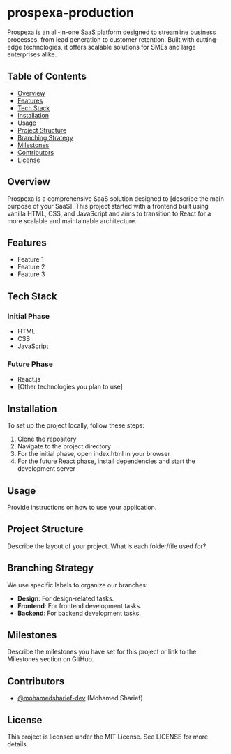 # prospexa-production
Prospexa is an all-in-one SaaS platform designed to streamline business processes, from lead generation to customer retention. Built with cutting-edge technologies, it offers scalable solutions for SMEs and large enterprises alike.
<!DOCTYPE html>
<html lang="en">
<head>
  <meta charset="UTF-8">
</head>
<body>

  <h2>Table of Contents</h2>
  <ul>
    <li><a href="#overview">Overview</a></li>
    <li><a href="#features">Features</a></li>
    <li><a href="#tech-stack">Tech Stack</a></li>
    <li><a href="#installation">Installation</a></li>
    <li><a href="#usage">Usage</a></li>
    <li><a href="#project-structure">Project Structure</a></li>
    <li><a href="#branching-strategy">Branching Strategy</a></li>
    <li><a href="#milestones">Milestones</a></li>
    <li><a href="#contributors">Contributors</a></li>
    <li><a href="#license">License</a></li>
  </ul>

  <h2 id="overview">Overview</h2>
  <p>Prospexa is a comprehensive SaaS solution designed to [describe the main purpose of your SaaS]. This project started with a frontend built using vanilla HTML, CSS, and JavaScript and aims to transition to React for a more scalable and maintainable architecture.</p>

  <h2 id="features">Features</h2>
  <ul>
    <li>Feature 1</li>
    <li>Feature 2</li>
    <li>Feature 3</li>
  </ul>

  <h2 id="tech-stack">Tech Stack</h2>
  <h3>Initial Phase</h3>
  <ul>
    <li>HTML</li>
    <li>CSS</li>
    <li>JavaScript</li>
  </ul>
  <h3>Future Phase</h3>
  <ul>
    <li>React.js</li>
    <li>[Other technologies you plan to use]</li>
  </ul>

  <h2 id="installation">Installation</h2>
  <p>To set up the project locally, follow these steps:</p>
  <ol>
    <li>Clone the repository</li>
    <li>Navigate to the project directory</li>
    <li>For the initial phase, open index.html in your browser</li>
    <li>For the future React phase, install dependencies and start the development server</li>
  </ol>

  <h2 id="usage">Usage</h2>
  <p>Provide instructions on how to use your application.</p>

  <h2 id="project-structure">Project Structure</h2>
  <p>Describe the layout of your project. What is each folder/file used for?</p>

  <h2 id="branching-strategy">Branching Strategy</h2>
  <p>We use specific labels to organize our branches:</p>
  <ul>
    <li><strong>Design</strong>: For design-related tasks.</li>
    <li><strong>Frontend</strong>: For frontend development tasks.</li>
    <li><strong>Backend</strong>: For backend development tasks.</li>
  </ul>

  <h2 id="milestones">Milestones</h2>
  <p>Describe the milestones you have set for this project or link to the Milestones section on GitHub.</p>

  <h2 id="contributors">Contributors</h2>
  <ul>
    <li><a href="https://github.com/mohamedsharief-dev">@mohamedsharief-dev</a> (Mohamed Sharief)</li>
  </ul>

  <h2 id="license">License</h2>
  <p>This project is licensed under the MIT License. See LICENSE for more details.</p>

</body>
</html>
